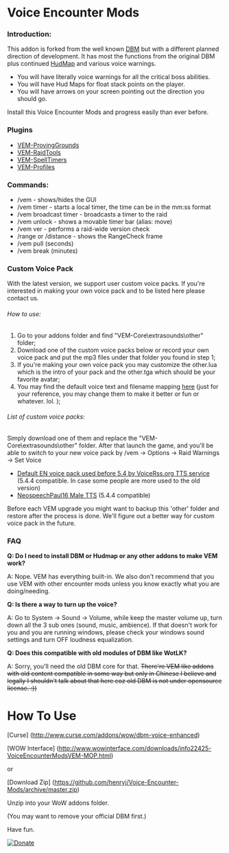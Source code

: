 Voice Encounter Mods
=================

<h3>Introduction:</h3>
<p>This addon is forked from the well known <a href="http://www.curse.com/addons/wow/deadly-boss-mods">DBM</a> but with a different planned direction of development. It has most the functions from the original DBM plus continued <a href="http://www.curse.com/addons/wow/hudmap">HudMap</a> and various voice warnings.</p>

<ul>
<li>You will have literally voice warnings for all the critical boss abilities. </li>
<li>You will have Hud Maps for float stack points on the player.</li>
<li>You will have arrows on your screen pointing out the direction you should go.</li>
</ul>

<p>Install this Voice Encounter Mods and progress easily than ever before.</p>

<h3>Plugins</h3>
<ul>
<li><a href="http://www.curse.com/addons/wow/vem-provinggrounds-mop">VEM-ProvingGrounds</a></li>
<li><a href="http://www.curse.com/addons/wow/vem-raidtools">VEM-RaidTools</a></li>
<li><a href="http://www.curse.com/addons/wow/vem-spelltimers">VEM-SpellTimers</a></li>
<li><a href="http://www.curse.com/addons/wow/vem-profiles">VEM-Profiles</a></li>
</ul>

<h3>Commands:</h3>
<ul>
<li>/vem - shows/hides the GUI
<li>/vem timer <time> <name> - starts a local timer, the time can be in the mm:ss format</li>
<li>/vem broadcast timer <time> <name> - broadcasts a timer to the raid</li>
<li>/vem unlock - shows a movable timer bar (alias: move)</li>
<li>/vem ver - performs a raid-wide version check</li>
<li>/range or /distance - shows the RangeCheck frame</li>
<li>/vem pull <time> (seconds)</li>
<li>/vem break <time> (minutes)</li>
</ul>

<h3>Custom Voice Pack</h3>
<p>With the latest version, we support user custom voice packs. If you're interested in making your own voice pack and to be listed here please contact us.</p>

<h6>How to use:</h6>
<ol>
<li>Go to your addons folder and find "VEM-Core\extrasounds\other" folder;</li>
<li>Download one of the custom voice packs below or record your own voice pack and put the mp3 files under that folder you found in step 1;</li>
<li>If you're making your own voice pack you may customize the other.lua which is the intro of your pack and the other.tga which should be your favorite avatar;</li>
<li>You may find the default voice text and filename mapping <a href="https://github.com/henryj/Voice-Encounter-Mods/blob/master/VoiceText.txt">here</a> (just for your reference, you may change them to make it better or fun or whatever. lol. );</li>
</ol>

<h6>List of custom voice packs:</h6>
<p>Simply download one of them and replace the "VEM-Core\extrasounds\other" folder. After that launch the game, and you'll be able to switch to your new voice pack by /vem -> Options -> Raid Warnings -> Set Voice </p>
<ul>
<li><a href="https://github.com/henryj/VEM-Sounds-Voicerss/archive/master.zip">Default EN voice pack used before 5.4 by VoiceRss.org TTS service</a> (5.4.4 compatible. In case some people are more used to the old version)</li>
<li><a href="https://github.com/henryj/VEM-Sounds-NeospeechPaul16/archive/master.zip">NeospeechPaul16 Male TTS</a> (5.4.4 compatible)</li>
</ul>
<p>Before each VEM upgrade you might want to backup this 'other' folder and restore after the process is done. We'll figure out a better way for custom voice pack in the future.</p>

<h3>FAQ</h3>
<p><b>Q: Do I need to install DBM or Hudmap or any other addons to make VEM work?</b></p>
<p>A: Nope. VEM has everything built-in. We also don't recommend that you use VEM with other encounter mods unless you know exactly what you are doing/needing.</p>

<p><b>Q: Is there a way to turn up the voice?</b></p>
<p>A: Go to System -> Sound -> Volume, while keep the master volume up, turn down all the 3 sub ones (sound, music, ambience). If that doesn't work for you and you are running windows, please check your windows sound settings and turn OFF loudness equalization.</p>

<p><b>Q: Does this compatible with old modules of DBM like WotLK?</b></p>
<p>A: Sorry, you'll need the old DBM core for that. <del>There're VEM like addons with old content compatible in some way but only in Chinese I believe and legally I shouldn't talk about that here coz old DBM is not under opensource license. :))</del></p>

How To Use
=================

[Curse] (http://www.curse.com/addons/wow/dbm-voice-enhanced)

[WOW Interface] (http://www.wowinterface.com/downloads/info22425-VoiceEncounterModsVEM-MOP.html)

or

[Download Zip] (https://github.com/henryj/Voice-Encounter-Mods/archive/master.zip)

Unzip into your WoW addons folder.

(You may want to remove your official DBM first.)

Have fun.

[![Donate](https://www.paypalobjects.com/en_US/i/btn/btn_donate_LG.gif)](https://www.paypal.com/cgi-bin/webscr?cmd=_donations&business=KR8WK2P6DJA3Y&lc=AU&item_name=VEM&item_number=VEM&currency_code=USD&bn=PP%2dDonationsBF%3abtn_donateCC_LG%2egif%3aNonHosted)

